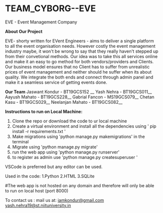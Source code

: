 # TEAM_CYBORG--EVE
 EVE - Event Management Company
 
 **About Our Project**
 
 EVE- shorty written for EVent Engineers - aims to deliver a single platform to all the event organisation needs. However costly the event management industry maybe, it won't be wrong to say that they really haven't stepped up from their convetional methods. Our idea was to take this all services online and make it an easy to go method for both vendors/providers and Clients.  Our business model ensures that no Client has to suffer from unrealistic prices of event management and neither should he suffer when its about quality. We integrate the both ends and connect through admin panel and make it a seamless service of getting events done.
 
 **Our Team**
 Jaswant Kondur - BT19GCS152 __
  Yash Nehra - BT19GCS011__
 Aayush Mahato - BT19GCS228__
 Gabrial Fancon - MS19GCS079__
 Chetan Kasu - BT19GCS029__
 Neelanjan Mahato - BT19GCS082__
 
 
 
 **Instructions to run on Local Machine:**
 
 1. Clone the repo or download the code to ur local machine
 2. Create a virtual environment and install all the dependencies using ' pip install -r requirements.txt '
 3. Make migrations using 'python manage.py makemigrations' in the terminal 
 4. Migrate using 'python manage.py migrate'
 5. run the web app using 'python manage.py runserver'
 6. to register as admin use 'python manage.py createsuperuser '

VSCode is preferred but any editor can be used. 

Used in the code:
    1.Python
    2.HTML
    3.SQLite





#The web app is not hosted on any domain and therefore will only be able to run on local host (port 8000)

To contact us :
mail us at: iamkondur@gmail.com
            yash.nehra19@st.niituniversity.in




